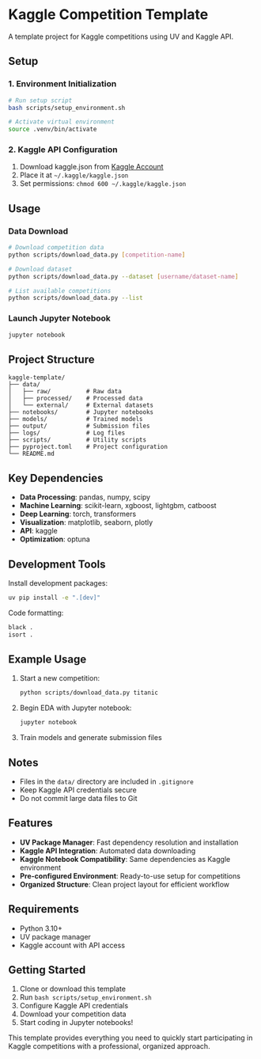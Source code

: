 # Kaggle Competition Template

A template project for Kaggle competitions using UV and Kaggle API.

## Setup

### 1. Environment Initialization

```bash
# Run setup script
bash scripts/setup_environment.sh

# Activate virtual environment
source .venv/bin/activate
```

### 2. Kaggle API Configuration

1. Download kaggle.json from [Kaggle Account](https://www.kaggle.com/settings/account)
2. Place it at `~/.kaggle/kaggle.json`
3. Set permissions: `chmod 600 ~/.kaggle/kaggle.json`

## Usage

### Data Download

```bash
# Download competition data
python scripts/download_data.py [competition-name]

# Download dataset
python scripts/download_data.py --dataset [username/dataset-name]

# List available competitions
python scripts/download_data.py --list
```

### Launch Jupyter Notebook

```bash
jupyter notebook
```

## Project Structure

```
kaggle-template/
├── data/
│   ├── raw/          # Raw data
│   ├── processed/    # Processed data
│   └── external/     # External datasets
├── notebooks/        # Jupyter notebooks
├── models/           # Trained models
├── output/           # Submission files
├── logs/             # Log files
├── scripts/          # Utility scripts
├── pyproject.toml    # Project configuration
└── README.md
```

## Key Dependencies

- **Data Processing**: pandas, numpy, scipy
- **Machine Learning**: scikit-learn, xgboost, lightgbm, catboost
- **Deep Learning**: torch, transformers
- **Visualization**: matplotlib, seaborn, plotly
- **API**: kaggle
- **Optimization**: optuna

## Development Tools

Install development packages:

```bash
uv pip install -e ".[dev]"
```

Code formatting:

```bash
black .
isort .
```

## Example Usage

1. Start a new competition:
   ```bash
   python scripts/download_data.py titanic
   ```

2. Begin EDA with Jupyter notebook:
   ```bash
   jupyter notebook
   ```

3. Train models and generate submission files

## Notes

- Files in the `data/` directory are included in `.gitignore`
- Keep Kaggle API credentials secure
- Do not commit large data files to Git

## Features

- **UV Package Manager**: Fast dependency resolution and installation
- **Kaggle API Integration**: Automated data downloading
- **Kaggle Notebook Compatibility**: Same dependencies as Kaggle environment
- **Pre-configured Environment**: Ready-to-use setup for competitions
- **Organized Structure**: Clean project layout for efficient workflow

## Requirements

- Python 3.10+
- UV package manager
- Kaggle account with API access

## Getting Started

1. Clone or download this template
2. Run `bash scripts/setup_environment.sh`
3. Configure Kaggle API credentials
4. Download your competition data
5. Start coding in Jupyter notebooks!

This template provides everything you need to quickly start participating in Kaggle competitions with a professional, organized approach.